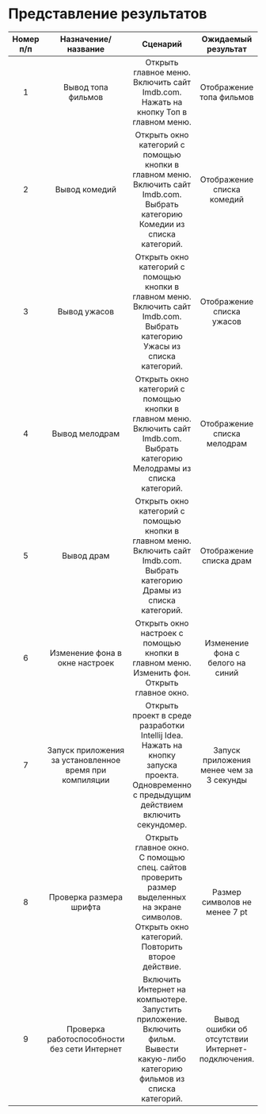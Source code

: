 # Представление результатов

| Номер п/п | Назначение/название | Сценарий | Ожидаемый результат | Фактический результат | Оценка | 
| :------: | :------: | :------: | :------: | :------: | :------: |
| 1 | Вывод топа фильмов  | Открыть главное меню. Включить сайт Imdb.com. Нажать на кнопку Топ в главном меню. | Отображение топа фильмов| На главном окне отобразился топ фильмов | Тест пройден |
| 2 | Вывод комедий |  Открыть окно категорий с помощью кнопки в главном меню. Включить сайт Imdb.com. Выбрать категорию Комедии из списка категорий. | Отображение списка комедий | Отображается список комедий | Тест пройден |
| 3 | Вывод ужасов |  Открыть окно категорий с помощью кнопки в главном меню. Включить сайт Imdb.com. Выбрать категорию Ужасы из списка категорий. | Отображение списка ужасов | Отображается список ужасов | Тест пройден |
| 4 | Вывод мелодрам |  Открыть окно категорий с помощью кнопки в главном меню. Включить сайт Imdb.com. Выбрать категорию Мелодрамы из списка категорий. | Отображение списка мелодрам | Отображается список мелодрам | Тест пройден |
| 5 | Вывод драм |  Открыть окно категорий с помощью кнопки в главном меню. Включить сайт Imdb.com. Выбрать категорию Драмы из списка категорий. | Отображение списка драм | Отображается список драм | Тест пройден |
| 6 | Изменение фона в окне настроек |  Открыть окно настроек с помощью кнопки в главном меню. Изменить фон. Открыть главное окно. | Изменение фона с белого на синий | Фон изменился | Тест пройден |
| 7 | Запуск приложения за установленное время при компиляции |  Открыть проект в среде разработки Intellij Idea. Нажать на кнопку запуска проекта. Одновременно с предыдущим действием включить секундомер. | Запуск приложения менее чем за 3 секунды | Приложение запустилось за 1.4 секунды. | Тест пройден |
| 8 | Проверка размера шрифта |  Открыть главное окно. С помощью спец. сайтов проверить размер выделенных на экране символов. Открыть окно категорий. Повторить второе действие. | Размер символов не менее 7 pt | Размеры символов более 8 pt. | Тест пройден |
| 9 | Проверка работоспособности без сети Интернет | Включить Интернет на компьютере. Запустить приложение. Включить фильм. Вывести какую-либо категорию фильмов из списка категорий. | Вывод ошибки об отсутствии Интернет-подключения. | Приложение прекратило работу. | Тест не пройден |
